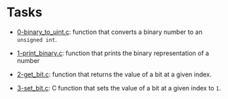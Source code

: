 # Tasks

  * [0-binary_to_uint.c](./0-binary_to_uint.c):  function that converts a binary number
  to an `unsigned int`.

  * [1-print_binary.c](./1-print_binary.c): function that prints the binary representation
  of a number

  * [2-get_bit.c](./2-get_bit.c): function that returns the value of a bit at a
  given index.

  * [3-set_bit.c](./3-set_bit.c): C function that sets the value of a bit at a given index
  to `1`.